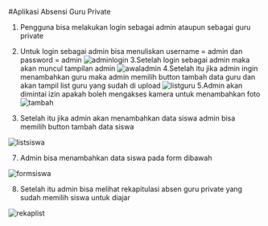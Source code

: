 #Aplikasi Absensi Guru Private
1. Pengguna bisa melakukan login sebagai admin ataupun sebagai guru private
2. Untuk login sebagai admin bisa menuliskan username = admin dan password = admin
![adminlogin](https://user-images.githubusercontent.com/48480109/82138249-3a843980-9849-11ea-8894-8fa620ee063b.jpeg)
3.Setelah login sebagai admin maka akan muncul tampilan admin
![awaladmin](https://user-images.githubusercontent.com/48480109/82138356-fc3b4a00-9849-11ea-981a-c076e9ec70de.jpeg)
4.Setelah itu jika admin ingin menambahkan guru maka admin memilih button tambah data guru
dan akan tampil list guru yang sudah di upload
![listguru](https://user-images.githubusercontent.com/48480109/82138394-4fad9800-984a-11ea-96d9-6211676eae74.jpeg)
5.Admin akan dimintai izin apakah boleh mengakses kamera untuk menambahkan foto
![tambah](https://user-images.githubusercontent.com/48480109/82138428-93a09d00-984a-11ea-9af9-c2aa7bdf66b4.jpeg)

6. Setelah itu jika admin akan menambahkan data siswa admin bisa memilih button tambah data siswa

![listsiswa](https://user-images.githubusercontent.com/48480109/82138466-dfebdd00-984a-11ea-9879-b60d749eac42.jpeg)

7. Admin bisa menambahkan data siswa pada form dibawah 

![formsiswa](https://user-images.githubusercontent.com/48480109/82138495-14f82f80-984b-11ea-9811-f2b91ab7b2fe.jpeg)

8. Setelah itu admin bisa melihat rekapitulasi absen guru private yang sudah memilih siswa untuk diajar

![rekaplist](https://user-images.githubusercontent.com/48480109/82138523-5688da80-984b-11ea-89aa-76ff75e6cf4f.jpeg)

